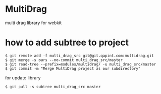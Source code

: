 MultiDrag
=========

multi drag library for webkit


how to add subtree to project
=============================

	$ git remote add -f multi_drag_src git@git.qapint.com:multidrag.git
	$ git merge -s ours --no-commit multi_drag_src/master
	$ git read-tree --prefix=modules/multidrag/ -u multi_drag_src/master
	$ git commit -m "Merge MultiDrag project as our subdirectory"


for update library

	$ git pull -s subtree multi_drag_src master
